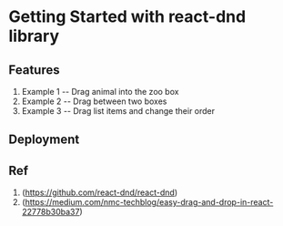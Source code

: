 # Getting Started with react-dnd library

## Features
1. Example 1 -- Drag animal into the zoo box
2. Example 2 -- Drag between two boxes
3. Example 3 -- Drag list items and change their order

## Deployment


## Ref
1. (https://github.com/react-dnd/react-dnd)
2. (https://medium.com/nmc-techblog/easy-drag-and-drop-in-react-22778b30ba37)

